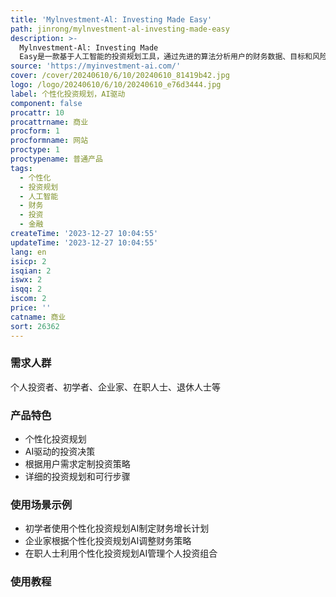 ```yaml
---
title: 'Mylnvestment-Al: Investing Made Easy'
path: jinrong/mylnvestment-al-investing-made-easy
description: >-
  Mylnvestment-Al: Investing Made
  Easy是一款基于人工智能的投资规划工具，通过先进的算法分析用户的财务数据、目标和风险承受能力，为用户量身定制个性化的投资策略。用户可根据自身情况选择不同的投资方案，获得详细的投资规划，并且根据个人喜好和风险偏好进行定制。该工具不仅提供快速、个性化和数据驱动的投资规划，还能快速适应用户财务状况或目标的变化，随时为用户提供最新的建议。
source: 'https://myinvestment-ai.com/'
cover: /cover/20240610/6/10/20240610_81419b42.jpg
logo: /logo/20240610/6/10/20240610_e76d3444.jpg
label: 个性化投资规划，AI驱动
component: false
procattr: 10
procattrname: 商业
procform: 1
procformname: 网站
proctype: 1
proctypename: 普通产品
tags:
  - 个性化
  - 投资规划
  - 人工智能
  - 财务
  - 投资
  - 金融
createTime: '2023-12-27 10:04:55'
updateTime: '2023-12-27 10:04:55'
lang: en
isicp: 2
isqian: 2
iswx: 2
isqq: 2
iscom: 2
price: ''
catname: 商业
sort: 26362
---
```




### 需求人群
个人投资者、初学者、企业家、在职人士、退休人士等

### 产品特色
* 个性化投资规划
* AI驱动的投资决策
* 根据用户需求定制投资策略
* 详细的投资规划和可行步骤

### 使用场景示例
* 初学者使用个性化投资规划AI制定财务增长计划
* 企业家根据个性化投资规划AI调整财务策略
* 在职人士利用个性化投资规划AI管理个人投资组合

### 使用教程


  
